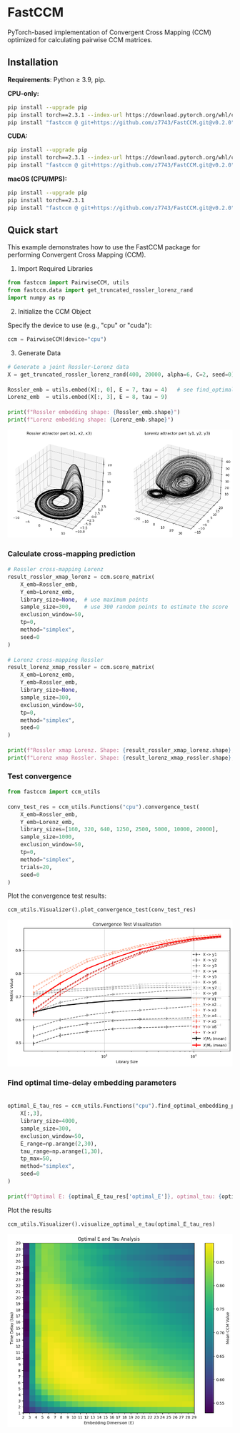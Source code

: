 # FastCCM
PyTorch-based implementation of Convergent Cross Mapping (CCM) optimized for calculating pairwise CCM matrices.

## Installation

**Requirements**: Python ≥ 3.9, pip.

**CPU-only:**
```bash
pip install --upgrade pip
pip install torch==2.3.1 --index-url https://download.pytorch.org/whl/cpu
pip install "fastccm @ git+https://github.com/z7743/FastCCM.git@v0.2.0"
```

**CUDA:**
```bash
pip install --upgrade pip
pip install torch==2.3.1 --index-url https://download.pytorch.org/whl/cu121
pip install "fastccm @ git+https://github.com/z7743/FastCCM.git@v0.2.0"
```

**macOS (CPU/MPS):**
```bash
pip install --upgrade pip
pip install torch==2.3.1
pip install "fastccm @ git+https://github.com/z7743/FastCCM.git@v0.2.0"
```

## Quick start

This example demonstrates how to use the FastCCM package for performing Convergent Cross Mapping (CCM).

1. Import Required Libraries

```python
from fastccm import PairwiseCCM, utils
from fastccm.data import get_truncated_rossler_lorenz_rand
import numpy as np
```

2. Initialize the CCM Object

Specify the device to use (e.g., "cpu" or "cuda"):

```python
ccm = PairwiseCCM(device="cpu")
```

3. Generate Data

```python
# Generate a joint Rossler-Lorenz data
X = get_truncated_rossler_lorenz_rand(400, 20000, alpha=6, C=2, seed=0)

Rossler_emb = utils.embed(X[:, 0], E = 7, tau = 4)   # see find_optimal_embedding_params
Lorenz_emb  = utils.embed(X[:, 3], E = 8, tau = 9)

print(f"Rossler embedding shape: {Rossler_emb.shape}")
print(f"Lorenz embedding shape: {Lorenz_emb.shape}")

```
![alt text](docs/img/rossler_lorenz.png)

### Calculate cross-mapping prediction

```python
# Rossler cross-mapping Lorenz
result_rossler_xmap_lorenz = ccm.score_matrix(
    X_emb=Rossler_emb, 
    Y_emb=Lorenz_emb, 
    library_size=None,  # use maximum points
    sample_size=300,    # use 300 random points to estimate the score
    exclusion_window=50, 
    tp=0, 
    method="simplex",
    seed=0
)

# Lorenz cross-mapping Rossler
result_lorenz_xmap_rossler = ccm.score_matrix(
    X_emb=Lorenz_emb, 
    Y_emb=Rossler_emb, 
    library_size=None, 
    sample_size=300, 
    exclusion_window=50, 
    tp=0, 
    method="simplex",
    seed=0
)

print(f"Rossler xmap Lorenz. Shape: {result_rossler_xmap_lorenz.shape}, score: {result_rossler_xmap_lorenz[-1,0,0]:.3f}")
print(f"Lorenz xmap Rossler. Shape: {result_lorenz_xmap_rossler.shape}, score: {result_lorenz_xmap_rossler[-1,0,0]:.3f}")

```

### Test convergence

```python
from fastccm import ccm_utils

conv_test_res = ccm_utils.Functions("cpu").convergence_test(
    X_emb=Rossler_emb, 
    Y_emb=Lorenz_emb,
    library_sizes=[160, 320, 640, 1250, 2500, 5000, 10000, 20000],
    sample_size=1000, 
    exclusion_window=50, 
    tp=0, 
    method="simplex", 
    trials=20,
    seed=0
)
```

Plot the convergence test results:
```python
ccm_utils.Visualizer().plot_convergence_test(conv_test_res)
```

![alt text](docs/img/conv_test.png)

### Find optimal time-delay embedding parameters
```python

optimal_E_tau_res = ccm_utils.Functions("cpu").find_optimal_embedding_params(
    X[:,3], 
    library_size=4000, 
    sample_size=300, 
    exclusion_window=50,
    E_range=np.arange(2,30),
    tau_range=np.arange(1,30),
    tp_max=50,
    method="simplex",
    seed=0
)

print(f"Optimal E: {optimal_E_tau_res['optimal_E']}, optimal_tau: {optimal_E_tau_res['optimal_tau']}")
```

Plot the results
```python
ccm_utils.Visualizer().visualize_optimal_e_tau(optimal_E_tau_res)
```

![alt text](docs/img/e_tau_test.png)
